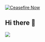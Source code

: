 [![Ceasefire Now](https://badge.techforpalestine.org/default)](https://techforpalestine.org/learn-more)

## Hi there 👋

<picture>
  <source
    srcset="https://github-readme-stats.vercel.app/api?username=mdSlash&theme=dark&custom_title=Haitham's%20GitHub%20Stats&hide=stars"
    media="(prefers-color-scheme: dark)"
  />
  <source
    srcset="https://github-readme-stats.vercel.app/api?username=mdSlash&custom_title=Haitham's%20GitHub%20Stats&hide=stars"
    media="(prefers-color-scheme: light), (prefers-color-scheme: no-preference)"
  />
  <img src="https://github-readme-stats.vercel.app/api?username=mdSlash&hide=stars" />
</picture>
